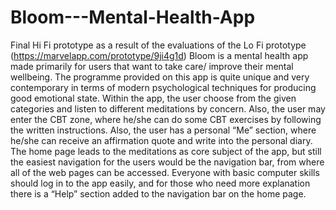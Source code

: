 # Bloom---Mental-Health-App
Final Hi Fi prototype as a result of the evaluations of the Lo Fi prototype (https://marvelapp.com/prototype/9ji4g1d)
Bloom is a mental health app made primarily for users that want to take care/ improve their mental wellbeing. The programme provided on this app is quite unique and very contemporary in terms of modern psychological techniques for producing good emotional state. Within the app, the user choose from the given categories and listen to different meditations by concern. Also, the user may enter the CBT zone, where he/she can do some CBT exercises by following the written instructions. Also, the user has a personal “Me” section, where he/she can receive an affirmation quote and write into the personal diary. The home page leads to the meditations as core subject of the app, but still the easiest navigation for the users would be the navigation bar, from where all of the web pages can be accessed. Everyone with basic computer skills should log in to the app easily, and for those who need more explanation there is a “Help” section added to the navigation bar on the home page.
